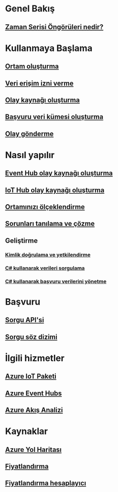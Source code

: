 # Genel Bakış
## [Zaman Serisi Öngörüleri nedir?](time-series-insights-overview.md)

# Kullanmaya Başlama
## [Ortam oluşturma](time-series-insights-get-started.md)
## [Veri erişim izni verme](time-series-insights-data-access.md)
## [Olay kaynağı oluşturma](time-series-insights-add-event-source.md)
## [Başvuru veri kümesi oluşturma](time-series-insights-add-reference-data-set.md)
## [Olay gönderme](time-series-insights-send-events.md)

# Nasıl yapılır
## [Event Hub olay kaynağı oluşturma](time-series-insights-how-to-add-an-event-source-eventhub.md)
## [IoT Hub olay kaynağı oluşturma](time-series-insights-how-to-add-an-event-source-iothub.md)
## [Ortamınızı ölçeklendirme](time-series-insights-how-to-scale-your-environment.md)
## [Sorunları tanılama ve çözme](time-series-insights-diagnose-and-solve-problems.md)
## Geliştirme
### [Kimlik doğrulama ve yetkilendirme](time-series-insights-authentication-and-authorization.md)
### [C# kullanarak verileri sorgulama](time-series-insights-query-data-csharp.md)
### [C# kullanarak başvuru verilerini yönetme](time-series-insights-manage-reference-data-csharp.md)

# Başvuru
## [Sorgu API'si](/rest/api/time-series-insights/time-series-insights-reference-queryapi)
## [Sorgu söz dizimi](/rest/api/time-series-insights/time-series-insights-reference-query-syntax)

# İlgili hizmetler
## [Azure IoT Paketi](/azure/iot-suite/)
## [Azure Event Hubs](/azure/event-hubs/)
## [Azure Akış Analizi](/azure/stream-analytics/)

# Kaynaklar
## [Azure Yol Haritası](https://azure.microsoft.com/roadmap/?category=internet-of-things)
## [Fiyatlandırma](https://azure.microsoft.com/pricing/details/time-series-insights/)
## [Fiyatlandırma hesaplayıcı](https://azure.microsoft.com/pricing/calculator/)
